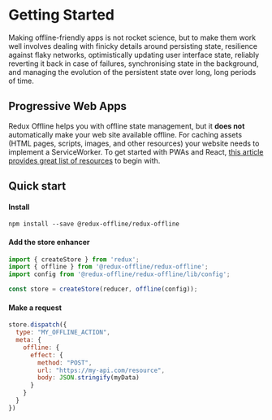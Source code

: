 # Getting Started

Making offline-friendly apps is not rocket science, but to make them work well involves dealing with finicky details around persisting state, resilience against flaky networks, optimistically updating user interface state, reliably reverting it back in case of failures, synchronising state in the background, and managing the evolution of the persistent state over long, long periods of time.

## Progressive Web Apps

Redux Offline helps you with offline state management, but it **does not** automatically make your web site available offline. For caching assets (HTML pages, scripts, images, and other resources) your website needs to implement a ServiceWorker. To get started with PWAs and React, [this article provides great list of resources](https://medium.com/@addyosmani/progressive-web-apps-with-react-js-part-3-offline-support-and-network-resilience-c84db889162c) to begin with.

## Quick start

#### Install

```
npm install --save @redux-offline/redux-offline
```

#### Add the store enhancer

```js
import { createStore } from 'redux';
import { offline } from '@redux-offline/redux-offline';
import config from '@redux-offline/redux-offline/lib/config';

const store = createStore(reducer, offline(config));
```

#### Make a request

```js
store.dispatch({
  type: "MY_OFFLINE_ACTION",
  meta: {
    offline: {
      effect: {
        method: "POST",
        url: "https://my-api.com/resource",
        body: JSON.stringify(myData)
      }
    }
  }
})
```

